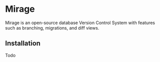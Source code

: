 # Mirage

Mirage is an open-source database Version Control System with features such as branching, migrations, and diff views.

## Installation

Todo
